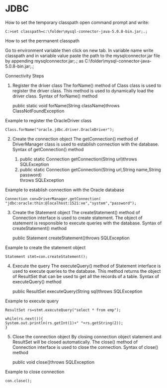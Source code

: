 # JDBC

How to set the temporary classpath
open command prompt and write:

    C:>set classpath=c:\folder\mysql-connector-java-5.0.8-bin.jar;.;  

How to set the permanent classpath

Go to environment variable then click on new tab. In variable name write classpath and in variable value paste the path to the mysqlconnector.jar file by appending mysqlconnector.jar;.; as C:\folder\mysql-connector-java-5.0.8-bin.jar;.; 


Connectivity Steps

1) Register the driver class
The forName() method of Class class is used to register the driver class. This method is used to dynamically load the driver class.
Syntax of forName() method

    public static void forName(String className)throws ClassNotFoundException  

Example to register the OracleDriver class

    Class.forName("oracle.jdbc.driver.OracleDriver");  
    
2) Create the connection object
The getConnection() method of DriverManager class is used to establish connection with the database.
Syntax of getConnection() method

    1) public static Connection getConnection(String url)throws SQLException  
    2) public static Connection getConnection(String url,String name,String password)  
    throws SQLException  

Example to establish connection with the Oracle database

    Connection con=DriverManager.getConnection(  
    "jdbc:oracle:thin:@localhost:1521:xe","system","password");  
    
3) Create the Statement object
The createStatement() method of Connection interface is used to create statement. The object of statement is responsible to execute queries with the database.
Syntax of createStatement() method

    public Statement createStatement()throws SQLException  

Example to create the statement object

    Statement stmt=con.createStatement();  
    
4) Execute the query
The executeQuery() method of Statement interface is used to execute queries to the database. This method returns the object of ResultSet that can be used to get all the records of a table.
Syntax of executeQuery() method

    public ResultSet executeQuery(String sql)throws SQLException  

Example to execute query

    ResultSet rs=stmt.executeQuery("select * from emp");  
      
    while(rs.next()){  
    System.out.println(rs.getInt(1)+" "+rs.getString(2));  
    }  
    
5) Close the connection object
By closing connection object statement and ResultSet will be closed automatically. The close() method of Connection interface is used to close the connection.
Syntax of close() method

    public void close()throws SQLException  

Example to close connection

    con.close();  
